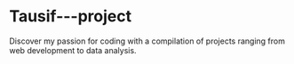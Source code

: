 # Tausif---project
Discover my passion for coding with a compilation of projects ranging from web development to data analysis. 
